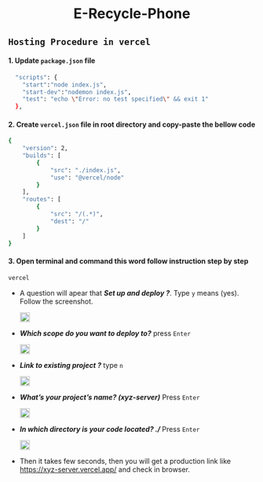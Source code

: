 <div align='center'>

# E-Recycle-Phone
</div>


## `Hosting Procedure in vercel`

#### 1. Update `package.json` file
```bash
  "scripts": {
    "start":"node index.js",
    "start-dev":"nodemon index.js",
    "test": "echo \"Error: no test specified\" && exit 1"
  },
```

#### 2. Create  `vercel.json` file in root directory and copy-paste the bellow code
```bash
{
    "version": 2,
    "builds": [
        {
            "src": "./index.js",
            "use": "@vercel/node"
        }
    ],
    "routes": [
        {
            "src": "/(.*)",
            "dest": "/"
        }
    ]
}
```


#### 3. Open terminal and command this word follow instruction step by step
```bash
vercel
```
- A question will apear that ***Set up and deploy ?***. Type `y` means (yes). Follow the screenshot.

    <img alt="Coding" height="20px"  src="https://snipboard.io/dPDcgu.jpg"/>

- ***Which scope do you want to deploy to?***  press `Enter`

    <img alt="Coding" height="20px" src="https://snipboard.io/qhoDPi.jpg"/>

- ***Link to existing project ?*** type `n`

    <img alt="Coding" height="20px"  src="https://snipboard.io/skXvZz.jpg"/>


- ***What’s your project’s name? (xyz-server)*** Press `Enter`

    <img alt="Coding" height="20px"  src="https://snipboard.io/aW38Ae.jpg"/>


- ***In which directory is your code located? ./*** Press `Enter`

    <img alt="Coding" height="20px"  src="https://snipboard.io/fKZRWm.jpg"/>

- Then it takes few seconds, then you will get a production link like https://xyz-server.vercel.app/ and check in browser.

